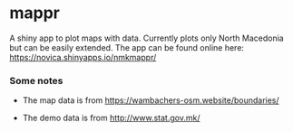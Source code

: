 # mappr
A shiny app to plot maps with data. Currently plots only North Macedonia but can be easily extended.
The app can be found online here: https://novica.shinyapps.io/nmkmappr/

### Some notes
- The map data is from https://wambachers-osm.website/boundaries/ 

- The demo data is from http://www.stat.gov.mk/
